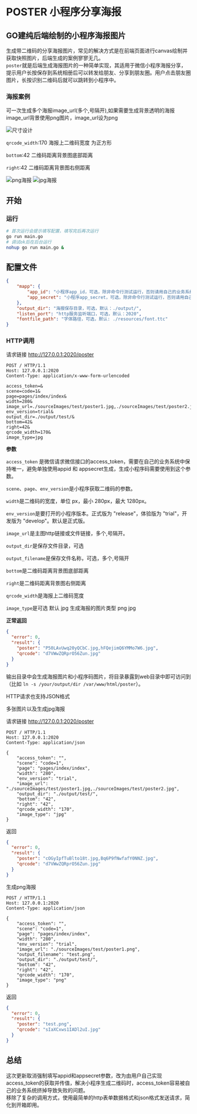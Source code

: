 # POSTER 小程序分享海报

## GO建纯后端绘制的小程序海报图片

生成带二维码的分享海报图片，常见的解决方式是在前端页面进行canvas绘制并获取快照图片，后端生成的案例寥寥无几。  
`poster`就是后端生成海报图片的一种简单实现，其适用于微信小程序海报分享，提示用户长按保存到系统相册后可以转发给朋友、分享到朋友圈。用户点击朋友圈图片，长按识别二维码后就可以跳转到小程序中。

### 海报案例

可一次生成多个海报image_url(多个,号隔开),如果需要生成背景透明的海报image_url背景使用png图片，image_url设为png

![尺寸设计](./design.jpg)

`qrcode_width`:170 海报上二维码宽度 为正方形

`bottom`:42 二维码距离背景图底部距离

`right`:42 二维码距离背景图右侧距离

![png海报](./output/test/test.png)
![jpg海报](./output/test/hFQejimQ6YMMo7W6.jpg)

## 开始

### 运行

```bash
# 首次运行会提示填写配置，填写完后再次运行
go run main.go
# 调试ok后在后台运行
nohup go run main.go &
```

## 配置文件

```json
{
    "mapp": {
        "app_id": "小程序app_id，可选，除非命令行测试运行，否则请用自己的业务系统维护的access_token传值替代",
        "app_secret": "小程序app_secret，可选，除非命令行测试运行，否则请用自己的业务系统维护的access_token传值替代"
    },
    "output_dir": "海报保存目录，可选，默认：./output/",
    "listen_port": "http服务监听端口，可选，默认：2020",
    "fontfile_path": "字体路径，可选，默认: ./resources/font.ttc"
}
```

### HTTP调用

请求链接 http://127.0.0.1:2020/poster

```http
POST / HTTP/1.1
Host: 127.0.0.1:2020
Content-Type: application/x-www-form-urlencoded

access_token=&
scene=code=1&
page=pages/index/index&
width=280&
image_url=./sourceImages/test/poster1.jpg,./sourceImages/test/poster2.jpg&
env_version=trial&
output_dir=./output/test/&
bottom=42&
right=42&
qrcode_width=170&
image_type=jpg
```
**参数**  

`access_token` 是微信请求微信接口的access_token，需要在自己的业务系统中保持唯一，避免单独使用appid 和 appsecret生成，生成小程序码需要使用到这个参数。  

`scene`、`page`、`env_version`是小程序获取二维码的参数。

`width`是二维码的宽度，单位 px，最小 280px，最大 1280px。

`env_version`是要打开的小程序版本。正式版为 "release"，体验版为 "trial"，开发版为 "develop"。默认是正式版。

`image_url`是主图http链接或文件链接，多个,号隔开。

`output_dir`是保存文件目录，可选

`output_filename`是保存文件名称，可选，多个,号隔开

`bottom`是二维码距离背景图底部距离

`right`是二维码距离背景图右侧距离

`qrcode_width`是海报上二维码宽度

`image_type`是可选 默认 jpg 生成海报的图片类型 png jpg

**正常返回**  

```json
{
  "error": 0,
  "result": {
    "poster": "P50LAvUwq20yQCbC.jpg,hFQejimQ6YMMo7W6.jpg",
    "qrcode": "d7VWwZQRprO56Zun.jpg"
  }
}
```
输出目录中会生成海报图片和小程序码图片，将目录暴露到web目录中即可访问到（比如 `ln -s /your/output/dir /var/www/html/poster`）。

HTTP请求也支持JSON格式  

多张图片以及生成jpg海报

请求链接 http://127.0.0.1:2020/poster
```http
POST / HTTP/1.1
Host: 127.0.0.1:2020
Content-Type: application/json

{
    "access_token": "",
    "scene": "code=1",
    "page": "pages/index/index",
    "width": "280",
    "env_version": "trial",
    "image_url": "./sourceImages/test/poster1.jpg,./sourceImages/test/poster2.jpg",
    "output_dir": "./output/test/",
    "bottom": "42",
    "right": "42",
    "qrcode_width": "170",
    "image_type": "jpg"
}
```
返回
```json
{
  "error": 0,
  "result": {
    "poster": "cOGyIpfTuBlto18t.jpg,Bq6P9fNwfafY0NNZ.jpg",
    "qrcode": "d7VWwZQRprO56Zun.jpg"
  }
}
```
生成png海报
```http
POST / HTTP/1.1
Host: 127.0.0.1:2020
Content-Type: application/json

{
    "access_token": "",
    "scene": "code=1",
    "page": "pages/index/index",
    "width": "280",
    "env_version": "trial",
    "image_url": "./sourceImages/test/poster1.png",
    "output_filename": "test.png",
    "output_dir": "./output/test/",
    "bottom": "42",
    "right": "42",
    "qrcode_width": "170",
    "image_type": "png"
}
```
返回
```json
{
  "error": 0,
  "result": {
    "poster": "test.png",
    "qrcode": "sIaXCxws1IADl2uI.jpg"
  }
}
```
## 总结

这次更新取消强制填写appid和appsecret参数，改为由用户自己实现access_token的获取并传值，解决小程序生成二维码时，access_token容易被自己的业务系统挤掉导致失败的问题。  
移除了复杂的调用方式，使用最简单的http表单数据格式和json格式发送请求，简化到开箱即用。  
